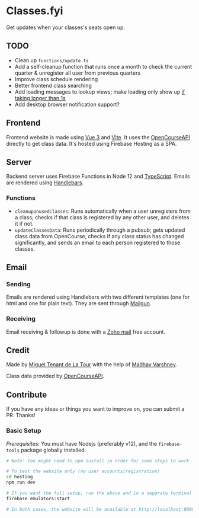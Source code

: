 # Classes.fyi

Get updates when your classes's seats open up.

## TODO

- Clean up `functions/update.ts`
- Add a self-cleanup function that runs once a month to check the current quarter & unregister all user from previous quarters
- Improve class schedule rendering
- Better frontend class searching
- Add loading messages to lookup views; make loading only show up [if taking longer than 1s](https://www.smashingmagazine.com/2016/12/best-practices-for-animated-progress-indicators/)
- Add desktop browser notification support?

## Frontend

Frontend website is made using [Vue 3](https://github.com/vuejs/vue-next) and [Vite](https://github.com/vitejs/vite). It uses the [OpenCourseAPI](https://github.com/OpenCourseAPI/OpenCourseAPI) directly to get class data. It's hosted using Firebase Hosting as a SPA.

## Server

Backend server uses Firebase Functions in Node 12 and [TypeScript](https://www.typescriptlang.org/). Emails are rendered using [Handlebars](https://handlebarsjs.com).

### Functions

- `cleanupUnusedClasses`: Runs automatically when a user unregisters from a class; checks if that class is registered by any other user, and deletes it if not.
- `updateClassesData`: Runs periodically through a pubsub; gets updated class data from OpenCourse, checks if any class status has changed significantly, and sends an email to each person registered to those classes.

## Email

### Sending

Emails are rendered using Handlebars with two different templates (one for html and one for plain text). They are sent through [Mailgun](https://www.mailgun.com/).

### Receiving

Email receiving & followup is done with a [Zoho mail](https://www.zoho.com/mail/) free account.

## Credit

Made by [Miguel Tenant de La Tour](https://github.com/Pandawan) with the help of [Madhav Varshney](https://github.com/madhavarshney).

Class data provided by [OpenCourseAPI](https://github.com/OpenCourseAPI/OpenCourseAPI).

## Contribute

If you have any ideas or things you want to improve on, you can submit a PR. Thanks!

### Basic Setup

_Prerequisites_: You must have Nodejs (preferably v12), and the `firebase-tools` package globally installed.

```sh
# Note: You might need to npm install in order for some steps to work

# To test the website only (no user accounts/registration)
cd hosting
npm run dev

# If you want the full setup, run the above and in a separate terminal run this at the root of the project
firebase emulators:start

# In both cases, the website will be available at http://localhost:8000
```
